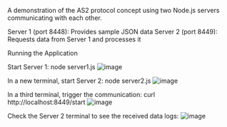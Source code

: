 A demonstration of the AS2 protocol concept using two Node.js servers communicating with each other.

Server 1 (port 8448): Provides sample JSON data
Server 2 (port 8449): Requests data from Server 1 and processes it

Running the Application

Start Server 1: node server1.js
![image](https://github.com/user-attachments/assets/687ba736-469b-4ed3-830a-66394301d7fa)

In a new terminal, start Server 2: node server2.js
![image](https://github.com/user-attachments/assets/1a0ad7c6-c831-4239-bfdb-b267b9c69fcd)

In a third terminal, trigger the communication: curl http://localhost:8449/start
![image](https://github.com/user-attachments/assets/a561c3bd-7c40-49d1-b479-5558c4921482)

Check the Server 2 terminal to see the received data logs:
![image](https://github.com/user-attachments/assets/2e3d2cc3-0cc2-485d-a707-fd3003070c5a)
